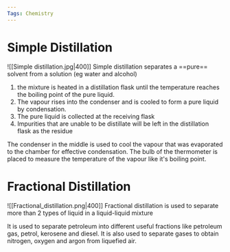 ```yaml
---
Tags: Chemistry
---
```

# Simple Distillation
![[Simple distillation.jpg|400]]
Simple distillation separates a ==pure== solvent from a solution (eg water and alcohol)
1. the mixture is heated in a distillation flask until the temperature reaches the boiling point of the pure liquid.
2. The vapour rises into the condenser and is cooled to form a pure liquid by condensation.
3. The pure liquid is collected at the receiving flask
4. Impurities that are unable to be distillate will be left in the distillation flask as the residue

The condenser in the middle is used to cool the vapour that was evaporated to the chamber for effective condensation.
The bulb of the thermometer is placed to measure the temperature of the vapour like it's boiling point.
# Fractional Distillation
![[Fractional_distillation.png|400]]
Fractional distillation is used to separate more than 2 types of liquid in a liquid-liquid mixture

It is used to separate petroleum into different useful fractions like petroleum gas, petrol, kerosene and diesel.
It is also used to separate gases to obtain nitrogen, oxygen and argon from liquefied air.

